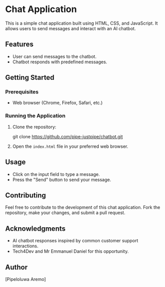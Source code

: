 # Chat Application

This is a simple chat application built using HTML, CSS, and JavaScript. It allows users to send messages and interact with an AI chatbot.

## Features

- User can send messages to the chatbot.
- Chatbot responds with predefined messages.


## Getting Started

### Prerequisites

- Web browser (Chrome, Firefox, Safari, etc.)

### Running the Application

1. Clone the repository:

   git clone https://github.com/pipe-justpipe/chatbot.git


2. Open the `index.html` file in your preferred web browser.

## Usage

- Click on the input field to type a message.
- Press the "Send" button to send your message.

## Contributing

Feel free to contribute to the development of this chat application. Fork the repository, make your changes, and submit a pull request.

## Acknowledgments

- AI chatbot responses inspired by common customer support interactions.
- Tech4Dev and Mr Emmanuel Daniel for this opportunity.

## Author

[Pipeloluwa Aremo]